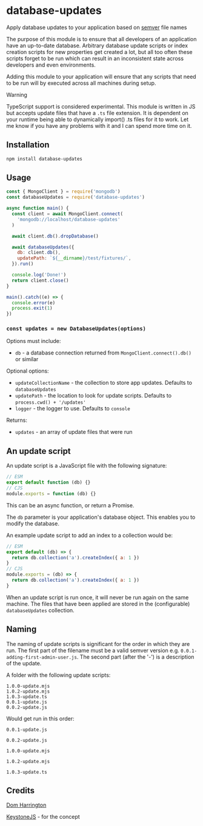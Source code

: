 # database-updates

Apply database updates to your application based on [semver](http://semver.org/) file names

The purpose of this module is to ensure that all developers of an application have an up-to-date database. Arbitrary database update scripts or index creation scripts for new properties get created a lot, but all too often these scripts forget to be run which can result in an inconsistent state across developers and even environments.

Adding this module to your application will ensure that any scripts that need to be run will by executed across all machines during setup.

> [!WARNING]
> TypeScript support is considered experimental. This module is written in JS but accepts update files that have a `.ts` file extension. It is dependent on your runtime being able to dynamically import() .ts files for it to work. Let me know if you have any problems with it and I can spend more time on it.

## Installation

```sh
npm install database-updates
```

## Usage

```js
const { MongoClient } = require('mongodb')
const databaseUpdates = require('database-updates')

async function main() {
  const client = await MongoClient.connect(
    'mongodb://localhost/database-updates'
  )

  await client.db().dropDatabase()

  await databaseUpdates({
    db: client.db(),
    updatePath: `${__dirname}/test/fixtures/`,
  }).run()

  console.log('Done!')
  return client.close()
}

main().catch((e) => {
  console.error(e)
  process.exit(1)
})
```

### `const updates = new DatabaseUpdates(options)`

Options must include:

- `db` - a database connection returned from `MongoClient.connect().db()` or similar

Optional options:

- `updateCollectionName` - the collection to store app updates. Defaults to `databaseUpdates`
- `updatePath` - the location to look for update scripts. Defaults to `process.cwd() + '/updates'`
- `logger` - the logger to use. Defaults to `console`

Returns:

- `updates` - an array of update files that were run

## An update script

An update script is a JavaScript file with the following signature:

```js
// ESM
export default function (db) {}
// CJS
module.exports = function (db) {}
```

This can be an async function, or return a Promise.

The `db` parameter is your application's database object. This enables you to modify the database.

An example update script to add an index to a collection would be:

```js
// ESM
export default (db) => {
  return db.collection('a').createIndex({ a: 1 })
}
// CJS
module.exports = (db) => {
  return db.collection('a').createIndex({ a: 1 })
}
```

When an update script is run once, it will never be run again on the same machine.
The files that have been applied are stored in the (configurable) `databaseUpdates` collection.

## Naming

The naming of update scripts is significant for the order in which they are run. The first part of the filename must be a valid semver version e.g. `0.0.1-adding-first-admin-user.js`. The second part (after the '-') is a description of the update.

A folder with the following update scripts:

```
1.0.0-update.mjs
1.0.2-update.mjs
1.0.3-update.ts
0.0.1-update.js
0.0.2-update.js
```

Would get run in this order:

`0.0.1-update.js`

`0.0.2-update.js`

`1.0.0-update.mjs`

`1.0.2-update.mjs`

`1.0.3-update.ts`

## Credits

[Dom Harrington](https://github.com/domharrington/)

[KeystoneJS](http://keystonejs.com/docs/getting-started/#runningyourapp-writingupdates) - for the concept
